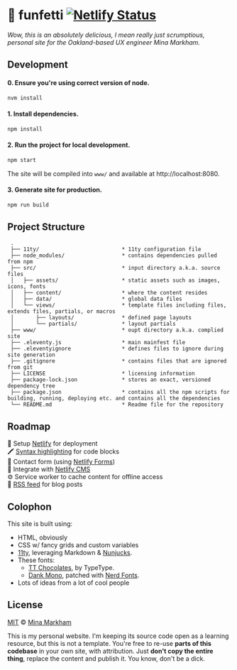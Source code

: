# 🧁 funfetti [![Netlify Status](https://api.netlify.com/api/v1/badges/8af1abb7-f4a1-46de-b6c7-cda9727b7dd7/deploy-status)](https://app.netlify.com/sites/cupcake-funfetti/deploys)

_Wow, this is an absolutely delicious, I mean really just scrumptious, personal site for the Oakland-based UX engineer Mina Markham._

## Development

#### 0. **Ensure** you're using correct version of node.

```bash
nvm install
```

#### 1. **Install** dependencies.

```bash
npm install
```

#### 2. **Run** the project for local development.

```bash
npm start
```
The site will be compiled into `www/` and available at http://localhost:8080.

#### 3. **Generate** site for production.

```bash
npm run build
```

## Project Structure

```
 .
 ├── 11ty/                          * 11ty configuration file
 ├── node_modules/                  * contains dependencies pulled from npm
 ├── src/                           * input directory a.k.a. source files
 │   ├── assets/                    * static assets such as images, icons, fonts
 │   ├── content/                   * where the content resides
 │   ├── data/                      * global data files
 │   └── views/                     * template files including files, extends files, partials, or macros
 │       ├── layouts/               * defined page layouts
 │       └── partials/              * layout partials
 ├── www/                           * oupt directory a.k.a. complied site
 ├── .eleventy.js                   * main mainfest file
 ├── .eleventyignore                * defines files to ignore during site generation
 ├── .gitignore                     * contains files that are ignored from git
 ├── LICENSE                        * licensing information
 ├── package-lock.json              * stores an exact, versioned dependency tree
 ├── package.json                   * contains all the npm scripts for building, running, deploying etc. and contains all the dependencies
 └── README.md                      * Readme file for the repository
```

## Roadmap

🚀 Setup [Netlify](https://www.netlify.com/) for deployment  
🖍️ [Syntax highlighting](https://www.11ty.dev/docs/plugins/syntaxhighlight/) for code blocks  
💌 Contact form (using [Netlify Forms](https://docs.netlify.com/forms/setup/))  
📝 Integrate with [Netlify CMS](https://www.netlifycms.org/)  
⚙️  Service worker to cache content for offline access  
📡 [RSS feed](https://www.11ty.dev/docs/plugins/rss/) for blog posts  

## Colophon
This site is built using:

- HTML, obviously
- CSS w/ fancy grids and custom variables
- [11ty](https://www.11ty.dev/), leveraging Markdown & [Nunjucks][nunjucks].
- These fonts:
  - [TT Chocolates](https://typetype.org/fonts/tt-chocolates/), by TypeType.
  - [Dank Mono](https://philpl.gumroad.com/l/dank-mono), patched with [Nerd Fonts](https://www.nerdfonts.com/).
- Lots of ideas from a lot of cool people

## License

[MIT][license] © [Mina Markham][author]

This is my personal website. I'm keeping its source code open as a learning resource, but this is not a template. You're free to re-use __parts of this codebase__ in your own site, with attribution. Just __don't copy the entire thing__, replace the content and publish it. You know, don't be a dick.

[11ty]: https://www.11ty.io/
[nunjucks]: https://mozilla.github.io/nunjucks/
[author]: https://github.com/minamarkham
[license]: LICENSE
